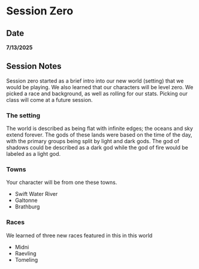 
# Session Zero

## Date

**7/13/2025**

## Session Notes
Session zero started as a brief intro into our new world (setting) that we would be playing. We also learned that our characters will be level zero. We picked a race and background, as well as rolling for our stats. Picking our class will come at a future session.

### The setting
The world is described as being flat with infinite edges; the oceans and sky extend forever. The gods of these lands were based on the time of the day, with the primary groups being split by light and dark gods. The god of shadows could be described as a dark god while the god of fire would be labeled as a light god. 

### Towns
Your character will be from one these towns.

- Swift Water River
- Galtonne
- Brathburg

### Races
We learned of three new races featured in this in this world

- Midni
- Raevling
- Tomeling
